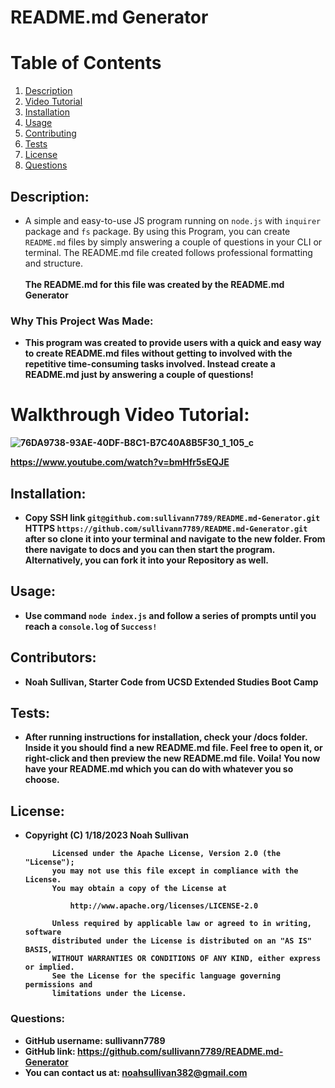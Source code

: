 
# README.md Generator

# Table of Contents
1. [Description](#description)
2. [Video Tutorial](#walkthrough-video-tutorial)
3. [Installation](#installation)
4. [Usage](#usage)
5. [Contributing](#contributors)
6. [Tests](#tests)
7. [License](#license)
8. [Questions](#questions)

## Description:
- A simple and easy-to-use JS program running on ```node.js``` with ```inquirer``` package and ```fs``` package. By using this Program, you can create ```README.md``` files by simply answering a couple of questions in your CLI or terminal. The README.md file created follows professional formatting and structure.  <br> <br> <b> The README.md for this file was created by the README.md Generator
### Why This Project Was Made:
- This program was created to provide users with a quick and easy way to create README.md files without getting to involved with the repetitive time-consuming tasks involved. Instead create a README.md just by answering a couple of questions!
  
# Walkthrough Video Tutorial:

![76DA9738-93AE-40DF-B8C1-B7C40A8B5F30_1_105_c](https://user-images.githubusercontent.com/119015927/219971835-9c6aeaef-75bb-4893-9e29-eb1d770d106d.jpeg)

https://www.youtube.com/watch?v=bmHfr5sEQJE
 
## Installation:
- Copy SSH link ```git@github.com:sullivann7789/README.md-Generator.git``` HTTPS ```https://github.com/sullivann7789/README.md-Generator.git``` after so clone it into your terminal and navigate to the new folder. From there navigate to docs and you can then start the program. Alternatively, you can fork it into your Repository as well.
        
## Usage:
- Use command ```node index.js``` and follow a series of prompts until you reach a ```console.log``` of ```Success!```
        
## Contributors:
- Noah Sullivan, Starter Code from UCSD Extended Studies Boot Camp
        
## Tests:
- After running instructions for installation, check your /docs folder. Inside it you should find a new README.md file. Feel free to open it, or right-click and then preview the new README.md file. Voila! You now have your README.md which you can do with whatever you so choose.
        
## License:
- Copyright (C) 1/18/2023 Noah Sullivan

            Licensed under the Apache License, Version 2.0 (the "License");
            you may not use this file except in compliance with the License.
            You may obtain a copy of the License at
            
                http://www.apache.org/licenses/LICENSE-2.0
            
            Unless required by applicable law or agreed to in writing, software
            distributed under the License is distributed on an "AS IS" BASIS,
            WITHOUT WARRANTIES OR CONDITIONS OF ANY KIND, either express or implied.
            See the License for the specific language governing permissions and
            limitations under the License.
        
### Questions:
- GitHub username: sullivann7789
- GitHub link: https://github.com/sullivann7789/README.md-Generator
- You can contact us at: noahsullivan382@gmail.com
